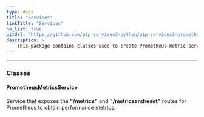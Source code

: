 ```yaml
---
type: docs
title: "Services"
linkTitle: "Services"
no_list: true
gitUrl: "https://github.com/pip-services3-python/pip-services3-prometheus-python"
description: >
    This package contains classes used to create Prometheus metric services.
---
```

---
<div class="module-body"> 

### Classes

#### [PrometheusMetricsService](prometheus_metrics_service)
Service that exposes the **"/metrics"** and **"/metricsandreset"** routes for Prometheus to obtain performance metrics.


</div>

